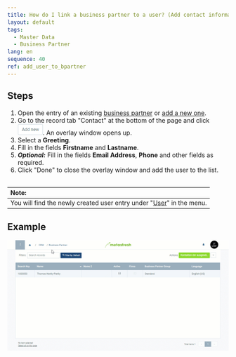 ```yaml
---
title: How do I link a business partner to a user? (Add contact information)
layout: default
tags:
  - Master Data
  - Business Partner
lang: en
sequence: 40
ref: add_user_to_bpartner
---
```


## Steps
1. Open the entry of an existing [business partner](Menu) or [add a new one](New_Business_Partner).
1. Go to the record tab "Contact" at the bottom of the page and click !["Add new"](assets/Add_New_Button.png). An overlay window opens up.
1. Select a **Greeting**.
1. Fill in the fields **Firstname** and **Lastname**.
1. ***Optional:*** Fill in the fields **Email Address**, **Phone** and other fields as required.
1. Click "Done" to close the overlay window and add the user to the list.
<br><br>

| **Note:** |
| :--- |
| You will find the newly created user entry under "[User](Menu)" in the menu. |

## Example
![](assets/Add_user_to_BPartner.gif)
